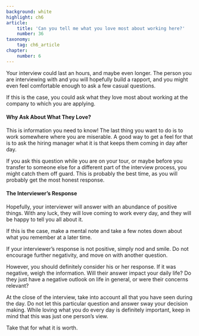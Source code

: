 ```yaml
---
background: white
highlight: ch6
article:
    title: 'Can you tell me what you love most about working here?'
    number: 36
taxonomy:
    tag: ch6_article
chapter:
    number: 6
---
```

Your interview could last an hours, and maybe even longer. The person you are interviewing with and you will hopefully build a rapport, and you might even feel comfortable enough to ask a few casual questions.

If this is the case, you could ask what they love most about working at the company to which you are applying.

#### Why Ask About What They Love?
This is information you need to know! The last thing you want to do is to work somewhere where you are miserable. A good way to get a feel for that is to ask the hiring manager what it is that keeps them coming in day after day.

If you ask this question while you are on your tour, or maybe before you transfer to someone else for a different part of the interview process, you might catch them off guard. This is probably the best time, as you will probably get the most honest response.

#### The Interviewer’s Response
Hopefully, your interviewer will answer with an abundance of positive things. With any luck, they will love coming to work every day, and they will be happy to tell you all about it.

If this is the case, make a mental note and take a few notes down about what you remember at a later time.

If your interviewer’s response is not positive, simply nod and smile. Do not encourage further negativity, and move on with another question.

However, you should definitely consider his or her response. If it was negative, weigh the information. Will their answer impact your daily life? Do they just have a negative outlook on life in general, or were their concerns relevant? 

At the close of the interview, take into account all that you have seen during the day. Do not let this particular question and answer sway your decision making. While loving what you do every day is definitely important, keep in mind that this was just one person’s view. 

Take that for what it is worth.